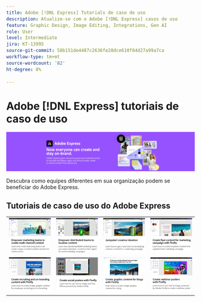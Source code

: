 ```yaml
---
title: Adobe [!DNL Express] Tutorials de caso de uso
description: Atualize-se com o Adobe [!DNL Express] casos de uso
feature: Graphic Design, Image Editing, Integrations, Gen AI
role: User
level: Intermediate
jira: KT-13995
source-git-commit: 58b151de4487c2636fe28dce610f84d27a99a7ca
workflow-type: tm+mt
source-wordcount: '82'
ht-degree: 0%

---
```


# Adobe [!DNL Express] tutoriais de caso de uso

![Express Hero Image](../assets/Express.png)

Descubra como equipes diferentes em sua organização podem se beneficiar do Adobe Express.

## Tutoriais de caso de uso do Adobe Express

<table style="table-layout:fixed">
<tr>
   <td>
      <a href="multi-channel-marketing-content.md">
         <img alt="Capacite as equipes de marketing para criar conteúdo multicanal" src="assets/multi-channel.png" />
      </a>
  <td>
      <a href="localized-marketing-content.md">
         <img alt="Capacite equipes distribuídas para localizar conteúdo" src="assets/marketing-regional-content.png" />
      </a>
  </td>
  <td>
      <a href="jumpstart-ideation.md">
         <img alt="Impulsione uma ideia criativa" src="assets/marketing-ideation.png" />
      </a>
   </td>     
   <td>
      <a href="create-local-marketing.md">
         <img alt="Criar conteúdo de folheto para campanha de marketing com o Firefly" src="assets/local-marketing.png" />
      </a>
   </td>
</tr>
<tr>
   <td>
      <a href="create-on-boarding.md">
         <img alt="Crie conteúdo de recrutamento e de integração com o Firefly" src="assets/on-boarding.png" />
      </a>
   </td>
   <td>
      <a href="create-social-posters.md">
         <img alt="Criar pôsteres para redes sociais com o Firefly" src="assets/social-firefly.png" />
      </a>
   </td>
   <td>
      <a href="create-blog-graphics.md">
         <img alt="Criar conteúdo gráfico para blogs com Firefly" src="assets/blog-graphic.png" />
      </a>
   </td>
   <td>
      <a href="create-webinar-poster.md">
         <img alt="Criar pôsteres para webinar com o Firefly" src="assets/webinar-poster.png" />
      </a>
   </td>
</tr>
</table>
